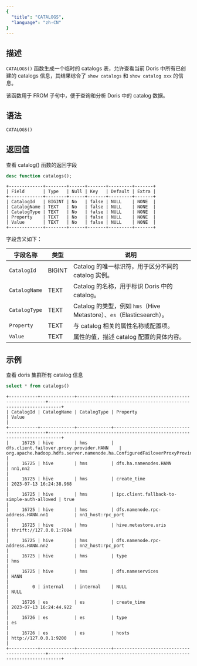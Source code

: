 ```yaml
---
{
  "title": "CATALOGS",
  "language": "zh-CN"
}
---
```


## 描述

`CATALOGS()` 函数生成一个临时的 catalogs 表，允许查看当前 Doris 中所有已创建的 catalogs 信息，其结果综合了 `show catalogs` 和 `show catalog xxx` 的信息。

该函数用于 FROM 子句中，便于查询和分析 Doris 中的 catalog 数据。

## 语法
```sql
CATALOGS()
```

## 返回值
查看 catalog() 函数的返回字段
```sql
desc function catalogs();
```
```text
+-------------+--------+------+-------+---------+-------+
| Field       | Type   | Null | Key   | Default | Extra |
+-------------+--------+------+-------+---------+-------+
| CatalogId   | BIGINT | No   | false | NULL    | NONE  |
| CatalogName | TEXT   | No   | false | NULL    | NONE  |
| CatalogType | TEXT   | No   | false | NULL    | NONE  |
| Property    | TEXT   | No   | false | NULL    | NONE  |
| Value       | TEXT   | No   | false | NULL    | NONE  |
+-------------+--------+------+-------+---------+-------+
```

字段含义如下：

| 字段名称        | 类型       | 说明                                                        | 
|-----------------|----------|-----------------------------------------------------------| 
| `CatalogId`     | BIGINT   | Catalog 的唯一标识符，用于区分不同的 catalog 实例。                        | 
| `CatalogName`   | TEXT     | Catalog 的名称，用于标识 Doris 中的 catalog。                        | 
| `CatalogType`   | TEXT     | Catalog 的类型，例如 `hms`（Hive Metastore）、`es`（Elasticsearch）。 | 
| `Property`      | TEXT     | 与 catalog 相关的属性名称或配置项。                                    | 
| `Value`         | TEXT     | 属性的值，描述 catalog 配置的具体内容。                                  |

## 示例
查看 doris 集群所有 catalog 信息
```sql
select * from catalogs()
```
```text
+-----------+-------------+-------------+--------------------------------------------+---------------------------------------------------------------------------+
| CatalogId | CatalogName | CatalogType | Property                                   | Value                                                                     |
+-----------+-------------+-------------+--------------------------------------------+---------------------------------------------------------------------------+
|     16725 | hive        | hms         | dfs.client.failover.proxy.provider.HANN    | org.apache.hadoop.hdfs.server.namenode.ha.ConfiguredFailoverProxyProvider |
|     16725 | hive        | hms         | dfs.ha.namenodes.HANN                      | nn1,nn2                                                                   |
|     16725 | hive        | hms         | create_time                                | 2023-07-13 16:24:38.968                                                   |
|     16725 | hive        | hms         | ipc.client.fallback-to-simple-auth-allowed | true                                                                      |
|     16725 | hive        | hms         | dfs.namenode.rpc-address.HANN.nn1          | nn1_host:rpc_port                                                         |
|     16725 | hive        | hms         | hive.metastore.uris                        | thrift://127.0.0.1:7004                                                   |
|     16725 | hive        | hms         | dfs.namenode.rpc-address.HANN.nn2          | nn2_host:rpc_port                                                         |
|     16725 | hive        | hms         | type                                       | hms                                                                       |
|     16725 | hive        | hms         | dfs.nameservices                           | HANN                                                                      |
|         0 | internal    | internal    | NULL                                       | NULL                                                                      |
|     16726 | es          | es          | create_time                                | 2023-07-13 16:24:44.922                                                   |
|     16726 | es          | es          | type                                       | es                                                                        |
|     16726 | es          | es          | hosts                                      | http://127.0.0.1:9200                                                     |
+-----------+-------------+-------------+--------------------------------------------+---------------------------------------------------------------------------+
```